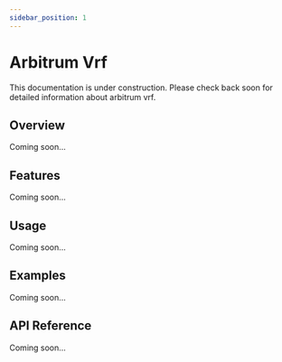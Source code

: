 ```yaml
---
sidebar_position: 1
---
```


# Arbitrum Vrf

This documentation is under construction. Please check back soon for detailed information about arbitrum vrf.

## Overview

Coming soon...

## Features

Coming soon...

## Usage

Coming soon...

## Examples

Coming soon...

## API Reference

Coming soon...
